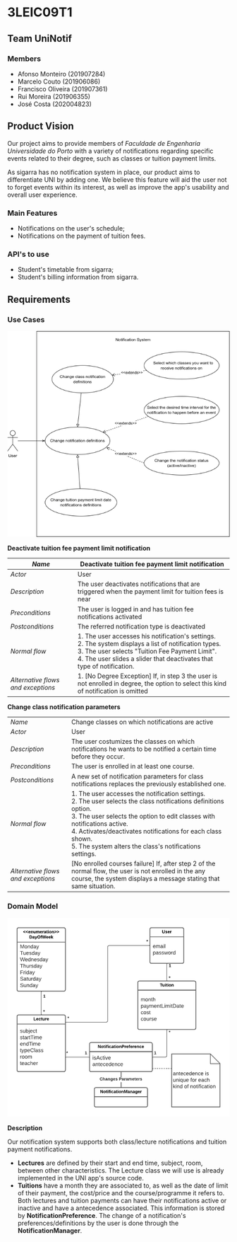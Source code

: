 # 3LEIC09T1

## Team UniNotif

### Members

- Afonso Monteiro (201907284)
- Marcelo Couto (201906086)
- Francisco Oliveira (201907361)
- Rui Moreira (201906355)
- José Costa (202004823)

## Product Vision

Our project aims to provide members of *Faculdade de Engenharia Universidade do Porto* with a variety of notifications regarding specific events related to their degree, such as classes or tuition payment limits.

As sigarra has no notification system in place, our product aims to differentiate UNI by adding one. We believe this feature will aid the user not to forget events within its interest, as well as improve the app's usability and overall user experience.

### Main Features

- Notifications on the user's schedule;
- Notifications on the payment of tuition fees.

### API's to use

- Student's timetable from sigarra;
- Student's billing information from sigarra.

## Requirements

### Use Cases

![Use case model](img/UseCaseModel.png)

**Deactivate tuition fee payment limit notification**

| *Name* | Deactivate tuition fee payment limit notification |
|---|---|
| *Actor* | User |
| *Description* | The user deactivates notifications that are triggered when the payment limit for tuition fees is near |
| *Preconditions* | The user is logged in and has tuition fee notifications activated |
| *Postconditions* | The referred notification type is deactivated |
| *Normal flow* |  1. The user accesses his notification's settings. <br>    2. The system displays a list of notification types. <br>    3. The user selects "Tuition Fee Payment Limit". <br>   4. The user slides a slider that deactivates that type of notification. |
| *Alternative flows and exceptions* | 1. [No Degree Exception] If, in step 3 the user is not enrolled in degree, the option to select this kind of notification is omitted |


**Change class notification parameters**

|||
| --- | --- |
| *Name* | Change classes on which notifications are active |
| *Actor* |  User |
| *Description* | The user costumizes the classes on which notifications he wants to be notified a certain time before they occur. |
| *Preconditions* | The user is enrolled in at least one course. |
| *Postconditions* | A new set of notification parameters for class notifications replaces the previously established one. |
| *Normal flow* | 1. The user accesses the notification settings. <br> 2. The user selects the class notifications definitions option. <br> 3. The user selects the option to edit classes with notifications active. <br> 4. Activates/deactivates notifications for each class shown. <br> 5. The system alters the class's notifications settings. |
| *Alternative flows and exceptions* | [No enrolled courses failure] If, after step 2 of the normal flow, the user is not enrolled in the any course, the system displays a message stating that same situation. |

<!-- 
### Business rules

- The system should be developped using Flutter version 2.0.*
- The system should be available and fully functional for both IOS and Android devices  -->

### Domain Model

![Domain Model](img/DomainModel.png)

**Description**

Our notification system supports both class/lecture notifications and tuition payment notifications. 
- **Lectures** are defined by their start and end time, subject, room, between other characteristics. The Lecture class we will use is already implemented in the UNI app's source code.
- **Tuitions** have a month they are associated to, as well as the date of limit of their payment, the cost/price and the course/programme it refers to.
Both lectures and tuition payments can have their notifications active or inactive and have a antecedence associated. This information is stored by **NotificationPreference**. 
The change of a notification's preferences/definitions by the user is done through the **NotificationManager**.


